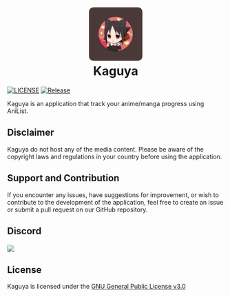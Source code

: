 <h1 align="center">
  <img alt="logo" src="./assets/adaptive-icon.png" width="124px" style="border-radius:10px"/><br/>
Kaguya </h1>

[![LICENSE](https://img.shields.io/github/license/hoangvu12/kaguya-app)](https://github.com/hoangvu12/kaguya-app/blob/main/LICENSE)
[![Release](https://img.shields.io/github/package-json/v/hoangvu12/kaguya-app?color=b)](https://github.com/hoangvu12/kaguya-app/releases/latest)

Kaguya is an application that track your anime/manga progress using AniList.

## Disclaimer

Kaguya do not host any of the media content. Please be aware of the copyright laws and regulations in your country before using the application.

## Support and Contribution

If you encounter any issues, have suggestions for improvement, or wish to contribute to the development of the application, feel free to create an issue or submit a pull request on our GitHub repository.

## Discord

<img src="https://invidget.switchblade.xyz/382BEFfER6" align="center"/>

## License

Kaguya is licensed under the [GNU General Public License v3.0](https://github.com/hoangvu12/kaguya-app/blob/main/LICENSE)
